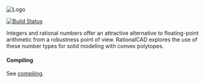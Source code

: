 ![Logo](http://freemancw.com/junk/rcad-logo-2.png)

[![Build Status](http://ec2-54-148-25-35.us-west-2.compute.amazonaws.com:8080/buildStatus/icon?job=RationalCAD)](http://ec2-54-148-25-35.us-west-2.compute.amazonaws.com:8080/job/RationalCAD/)

Integers and rational numbers offer an attractive alternative to floating-point arithmetic from a robustness point of view. RationalCAD explores the use of these number types for solid modeling with convex polytopes.

#### Compiling ####

See [compiling](https://github.com/freemancw/rationalcad/wiki/compiling).

